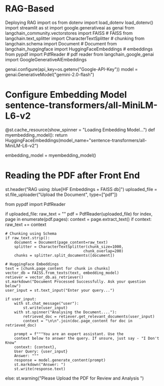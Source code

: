 # RAG-Based
Deploying RAG
import os 
from dotenv import load_dotenv
load_dotenv()
import streamlit as st
import google.generativeai as genai
from langchain_community.vectorstores import FAISS  # FAISS
from langchain.text_splitter import CharacterTextSplitter # chunking
from langchain.schema import Document # Document
from langchain_huggingface import HuggingFaceEmbeddings # embeddings
from pypdf import PdfReader # pdf reader
from langchain_google_genai  import GoogleGenerativeAIEmbeddings 


genai.configure(api_key=os.getenv("Google-API-Key"))
model = genai.GenerativeModel("gemini-2.0-flash")

# Configure Embedding Model sentence-transformers/all-MiniLM-L6-v2
@st.cache_resource(show_spinner = "Loading Embedding Model...")
def myembedding_model():
    return HuggingFaceEmbeddings(model_name="sentence-transformers/all-MiniLM-L6-v2")

embedding_model = myembedding_model()


# Reading the PDF after Front End
st.header("RAG using :blue[HF Embeddings + FAISS db]")
uploaded_file = st.file_uploader("Upload the Document", type=["pdf"])

from pypdf import PdfReader

if uploaded_file:
    raw_text = ""
    pdf = PdfReader(uploaded_file)
    for index, page in enumerate(pdf.pages):
        context = page.extract_text()
        if context:
            raw_text += context


    # Chunking using Schema
    if raw_text.strip():
        document = Document(page_content=raw_text)
        splitter = CharacterTextSplitter(chunk_size=1000, 
                                       chunk_overlap=200)
        chunks = splitter.split_documents([document])

    # HuggingFace Embeddings
    text = [chunk.page_content for chunk in chunks]
    vector_db = FAISS.from_texts(text, embedding_model)
    retiever = vector_db.as_retriever()
    st.markdown("Document Processed Successfully. Ask your question below")
    user_input = st.text_input("Enter your query...")

    if user_input:
        with st.chat_message("user"):
            st.write(user_input)
        with st.spinner("Analysing the Document...."):
            retrieved_doc = retiever.get_relevant_documents(user_input)
            context = "\n\n".join(doc.page_content for doc in retrieved_doc)

        prompt = f"""You are an expert assistant. Use the 
        context below to answer the query. If unsure, just say - "I Don't Know"
        context: {context},
        User Query: {user_input}
        Answer: """
        response = model.generate_content(prompt)
        st.markdown("Answer: ")
        st.write(response.text)
else:
    st.warning("Please Upload the PDF for Review and Analysis ")
